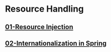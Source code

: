 # Resource Handling

## [01-Resource Injection](01-resource-injection/README.md)

## [02-Internationalization in Spring](02-internationalization/README.md)

